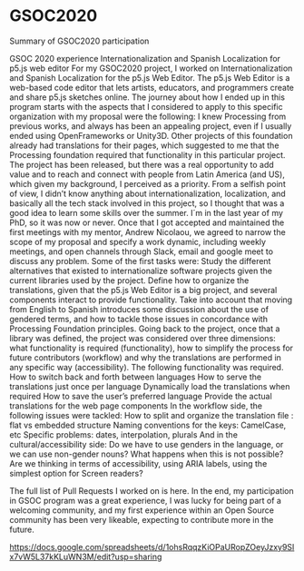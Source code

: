 # GSOC2020
Summary of GSOC2020 participation


GSOC 2020 experience
Internationalization and Spanish Localization for p5.js web editor
For my GSOC2020 project, I worked on Internationalization and Spanish Localization for the p5.js Web Editor. The p5.js Web Editor is a web-based code editor that lets artists, educators, and programmers create and share p5.js sketches online.
The journey about how I ended up in this program starts with the aspects that I considered to apply to this specific organization with my proposal were the following:
I knew Processing from previous works, and always has been an appealing project, even if I usually ended using OpenFrameworks or Unity3D.
Other projects of this foundation already had translations for their pages, which suggested to me that the Processing foundation required that functionality in this particular project. 
The project has been released, but there was a real opportunity to add value and to reach and connect with people from Latin America (and US), which given my background, I perceived as a priority.
From a selfish point of view, I didn’t know anything about internationalization, localization, and basically all the tech stack involved in this project, so I thought that was a good idea to learn some skills over the summer. 
I´m in the last year of my PhD, so it was now or never.
Once that I got accepted and maintained the first meetings with my mentor, Andrew Nicolaou, we agreed to narrow the scope of my proposal and specify a work dynamic, including weekly meetings, and open channels through Slack, email and google meet to discuss any problem.
Some of the first tasks were:
Study the different alternatives that existed to internationalize software projects given the current libraries used by the project.
Define how to organize the translations, given that the p5.js Web Editor is a big project, and several components interact to provide functionality.
Take into account that moving from English to Spanish introduces some discussion about the use of gendered terms, and how to tackle those issues in concordance with Processing Foundation principles. 
Going back to the project, once that a library was defined, the project was considered over three dimensions: what functionality is required (functionality), how to simplify the process for future contributors (workflow) and why the translations are performed in any specific way (accessibility).
 The following functionality was required.
How to switch back and forth between languages
How to serve the translations just once per language
Dynamically load the translations when required
How to save the user’s preferred language
Provide the actual translations for the web page components
In the workflow side, the following issues were tackled:
How to split and organize the translation file : flat vs embedded structure
Naming conventions for the keys: CamelCase, etc
Specific problems: dates, interpolation, plurals
And in the cultural/accessibility side: 
Do we have to use genders in the language, or we can use non-gender nouns?
 What happens when this is not possible? 
Are we thinking in terms of accessibility, using ARIA labels, using the simplest option for Screen readers? 
 
 The full list of Pull Requests I worked on is here. 
In the end, my participation in GSOC program was a great experience, I was lucky for being part of a welcoming community, and my first experience within an Open Source community has been very likeable, expecting to contribute more in the future.


https://docs.google.com/spreadsheets/d/1ohsRqqzKiOPaURopZOeyJzxy9SIx7vW5L37kKLuWN3M/edit?usp=sharing
